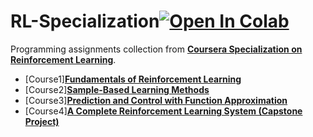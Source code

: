 # RL-Specialization[![Open In Colab](https://colab.research.google.com/assets/colab-badge.svg)](https://colab.research.google.com/github/googlecolab/colabtools/blob/master/notebooks/colab-github-demo.ipynb)
Programming assignments collection from [**Coursera Specialization on Reinforcement Learning**](https://www.coursera.org/specializations/reinforcement-learning).

- [Course1][**Fundamentals of Reinforcement Learning**](https://www.coursera.org/learn/fundamentals-of-reinforcement-learning)
- [Course2][**Sample-Based Learning Methods**](https://www.coursera.org/learn/sample-based-learning-methods)
- [Course3][**Prediction and Control with Function Approximation**](https://www.coursera.org/learn/prediction-control-function-approximation)
- [Course4][**A Complete Reinforcement Learning System (Capstone Project)**](https://www.coursera.org/learn/complete-reinforcement-learning-system)

